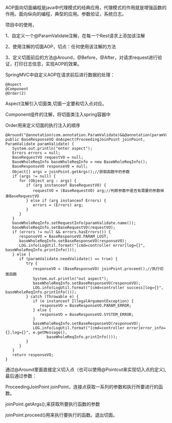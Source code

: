 AOP面向切面编程是java中代理模式的经典应用，代理模式的作用就是增强函数的作用。面向纵向的编程，典型的应用。参数验证，系统日志。



项目中的使用，

1、自定义一个@ParamValidate注解，在每一个Rest请求上添加该注解

2、使用注解的切面AOP，切点：任何使用该注解的方法

3、定义切面前后的方法@Around，@Before，@After，对请求request进行验证，打印日志信息，实现AOP的效果。



SpringMVC中自定义AOP在请求前后进行数据的处理：



```
@Aspect
@Component
@Order(2)
```

Aspect注解引入切面类,切面一定要和切入点对应。

Component组件的注解，将切面类注入spring容器中

Order用来定义切面的执行注入的顺序

```
@Around("@annotation(com.annotation.ParamValidate)&&@annotation(paramValidate)")
public BaseResponseVO doAspect(ProceedingJoinPoint joinPoint, ParamValidate paramValidate) {
   System.out.println("enter aspect");
   Errors errors = null;
   BaseRequestVO requestVO = null;
   BaseWholeReqInfo baseWholeReqInfo = new BaseWholeReqInfo();
   BaseResponseVO responseVO = null;
   Object[] args = joinPoint.getArgs();//获取函数中的参数
   if (args != null) {
      for (Object arg : args) {
         if (arg instanceof BaseRequestVO) {
            requestVO = (BaseRequestVO) arg;//判断参数中是否有需要的参数继承BaseRequestVO
         } else if (arg instanceof Errors) {
            errors = (Errors) arg;
         }
      }
   }
   baseWholeReqInfo.setRequestInfo(paramValidate.name());
   baseWholeReqInfo.setBaseRequestVO(requestVO);
   if (errors != null && errors.hasErrors()) {
      responseVO = BaseResponseVO.PARAM_LOST;
      baseWholeReqInfo.setBaseResponseVO(responseVO);
      LOG.info(LogUtil.format("[cmd=controller error]log={}", baseWholeReqInfo.printInfo()));
   } else {
      if (paramValidate.needValidate() == true) {
         try {
            responseVO = (BaseResponseVO) joinPoint.proceed();//执行切面函数
            System.out.println("out aspect");
            baseWholeReqInfo.setBaseResponseVO(responseVO);
            LOG.info(LogUtil.format("[cmd=controller success]log={}", baseWholeReqInfo.printInfo()));
         } catch (Throwable e) {
            if (e instanceof IllegalArgumentException) {
               responseVO = BaseResponseVO.PARAM_ERROR;
            } else {
               responseVO = BaseResponseVO.SYSTEM_ERROR;
            }
            baseWholeReqInfo.setBaseResponseVO(responseVO);
            LOG.info(LogUtil.format("[cmd=controller error]error_info={},log={}", e.getMessage(),
                  baseWholeReqInfo.printInfo()));
         }
      }
   }
   return responseVO;
}
```

通过@Around里面直接定义切入点（也可以使用@Pointcut来实现切入点的定义),最后通过参数：

ProceedingJoinPoint joinPoint，连接点获取一系列的参数和执行所要进行的函数。



joinPoint.getArgs();来获取所要执行函数的参数



joinPoint.proceed()用来执行要执行的函数。退出切面。









